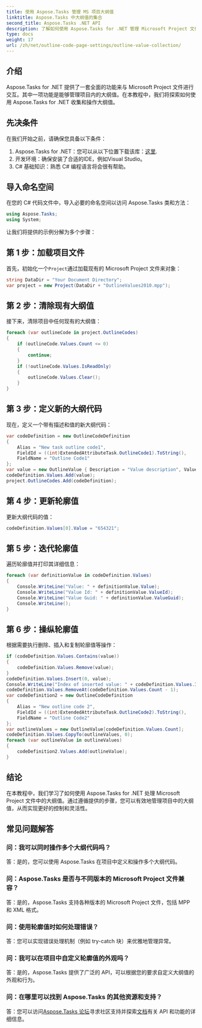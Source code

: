 ```yaml
---
title: 使用 Aspose.Tasks 管理 MS 项目大纲值
linktitle: Aspose.Tasks 中大纲值的集合
second_title: Aspose.Tasks .NET API
description: 了解如何使用 Aspose.Tasks for .NET 管理 Microsoft Project 文件中的大纲值。带有代码示例的分步教程。
type: docs
weight: 17
url: /zh/net/outline-code-page-settings/outline-value-collection/
---
```

## 介绍
Aspose.Tasks for .NET 提供了一套全面的功能来与 Microsoft Project 文件进行交互。其中一项功能是能够管理项目内的大纲值。在本教程中，我们将探索如何使用 Aspose.Tasks for .NET 收集和操作大纲值。
## 先决条件
在我们开始之前，请确保您具备以下条件：
1.  Aspose.Tasks for .NET：您可以从以下位置下载该库：[这里](https://releases.aspose.com/tasks/net/).
2. 开发环境：确保安装了合适的IDE，例如Visual Studio。
3. C# 基础知识：熟悉 C# 编程语言将会很有帮助。
## 导入命名空间
在您的 C# 代码文件中，导入必要的命名空间以访问 Aspose.Tasks 类和方法：
```csharp
using Aspose.Tasks;
using System;

```
让我们将提供的示例分解为多个步骤：
## 第 1 步：加载项目文件
首先，初始化一个`Project`通过加载现有的 Microsoft Project 文件来对象：
```csharp
string DataDir = "Your Document Directory";
var project = new Project(DataDir + "OutlineValues2010.mpp");
```
## 第 2 步：清除现有大纲值
接下来，清除项目中任何现有的大纲值：
```csharp
foreach (var outlineCode in project.OutlineCodes)
{
    if (outlineCode.Values.Count <= 0)
    {
        continue;
    }
    if (!outlineCode.Values.IsReadOnly)
    {
        outlineCode.Values.Clear();
    }
}
```
## 第 3 步：定义新的大纲代码
现在，定义一个带有描述和值的新大纲代码：
```csharp
var codeDefinition = new OutlineCodeDefinition
{
    Alias = "New task outline code1",
    FieldId = ((int)ExtendedAttributeTask.OutlineCode1).ToString(),
    FieldName = "Outline Code1"
};
var value = new OutlineValue { Description = "Value description", ValueId = 1, Value = "123456", Type = OutlineValueType.Number };
codeDefinition.Values.Add(value);
project.OutlineCodes.Add(codeDefinition);
```
## 第 4 步：更新轮廓值
更新大纲代码的值：
```csharp
codeDefinition.Values[0].Value = "654321";
```
## 第 5 步：迭代轮廓值
遍历轮廓值并打印其详细信息：
```csharp
foreach (var definitionValue in codeDefinition.Values)
{
    Console.WriteLine("Value: " + definitionValue.Value);
    Console.WriteLine("Value Id: " + definitionValue.ValueId);
    Console.WriteLine("Value Guid: " + definitionValue.ValueGuid);
    Console.WriteLine();
}
```
## 第 6 步：操纵轮廓值
根据需要执行删除、插入和复制轮廓值等操作：
```csharp
if (codeDefinition.Values.Contains(value))
{
    codeDefinition.Values.Remove(value);
}
codeDefinition.Values.Insert(0, value);
Console.WriteLine("Index of inserted value: " + codeDefinition.Values.IndexOf(value));
codeDefinition.Values.RemoveAt(codeDefinition.Values.Count - 1);
var codeDefinition2 = new OutlineCodeDefinition
{
    Alias = "New outline code 2",
    FieldId = ((int)ExtendedAttributeTask.OutlineCode2).ToString(),
    FieldName = "Outline Code2"
};
var outlineValues = new OutlineValue[codeDefinition.Values.Count];
codeDefinition.Values.CopyTo(outlineValues, 0);
foreach (var outlineValue in outlineValues)
{
    codeDefinition2.Values.Add(outlineValue);
}
```
## 结论
在本教程中，我们学习了如何使用 Aspose.Tasks for .NET 处理 Microsoft Project 文件中的大纲值。通过遵循提供的步骤，您可以有效地管理项目中的大纲值，从而实现更好的控制和灵活性。
## 常见问题解答
### 问：我可以同时操作多个大纲代码吗？
答：是的，您可以使用 Aspose.Tasks 在项目中定义和操作多个大纲代码。
### 问：Aspose.Tasks 是否与不同版本的 Microsoft Project 文件兼容？
答：是的，Aspose.Tasks 支持各种版本的 Microsoft Project 文件，包括 MPP 和 XML 格式。
### 问：使用轮廓值时如何处理错误？
答：您可以实现错误处理机制（例如 try-catch 块）来优雅地管理异常。
### 问：我可以在项目中自定义轮廓值的外观吗？
答：是的，Aspose.Tasks 提供了广泛的 API，可以根据您的要求自定义大纲值的外观和行为。
### 问：在哪里可以找到 Aspose.Tasks 的其他资源和支持？
答：您可以访问[Aspose.Tasks 论坛](https://forum.aspose.com/c/tasks/15)寻求社区支持并探索[文档](https://reference.aspose.com/tasks/net/)有关 API 和功能的详细信息。